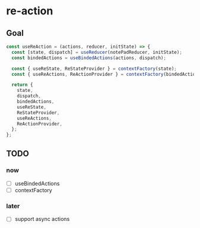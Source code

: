 # re-action

## Goal

```js
const useReAction = (actions, reducer, initState) => {
  const [state, dispatch] = useReducer(notePadReducer, initState);
  const bindedActions = useBindedActions(actions, dispatch);

  const { useReState, ReStateProvider } = contextFactory(state);
  const { useReActions, ReActionProvider } = contextFactory(bindedActions);

  return {
    state,
    dispatch,
    bindedActions,
    useReState,
    ReStateProvider,
    useReActions,
    ReActionProvider,
  };
};
```

## TODO

### now

- [ ] useBindedActions
- [ ] contextFactory

### later

- [ ] support async actions
